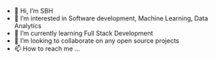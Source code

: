 - 👋 Hi, I’m SBH
- 👀 I’m interested in Software development, Machine Learning, Data Analytics
- 🌱 I’m currently learning Full Stack Development
- 💞️ I’m looking to collaborate on any open source projects 
- 📫 How to reach me ...

<!---
rameshsirsi/rameshsirsi is a ✨ special ✨ repository because its `README.md` (this file) appears on your GitHub profile.
You can click the Preview link to take a look at your changes.
--->
